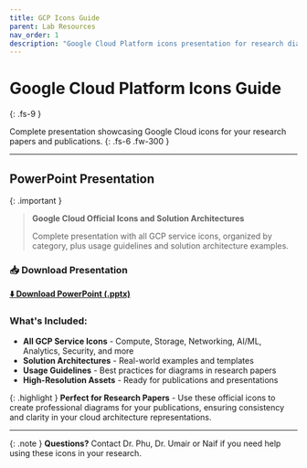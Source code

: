 ```yaml
---
title: GCP Icons Guide
parent: Lab Resources
nav_order: 1
description: "Google Cloud Platform icons presentation for research diagrams"
---
```


# Google Cloud Platform Icons Guide
{: .fs-9 }

Complete presentation showcasing Google Cloud icons for your research papers and publications.
{: .fs-6 .fw-300 }

---

## PowerPoint Presentation

{: .important }
> **Google Cloud Official Icons and Solution Architectures**
> 
> Complete presentation with all GCP service icons, organized by category, plus usage guidelines and solution architecture examples.

### 📥 Download Presentation

**[⬇️ Download PowerPoint (.pptx)](files/Google%20Cloud%20Official%20Icons%20and%20Solution%20Architectures.pptx)**

### What's Included:
- **All GCP Service Icons** - Compute, Storage, Networking, AI/ML, Analytics, Security, and more
- **Solution Architectures** - Real-world examples and templates  
- **Usage Guidelines** - Best practices for diagrams in research papers
- **High-Resolution Assets** - Ready for publications and presentations

{: .highlight }
**Perfect for Research Papers** - Use these official icons to create professional diagrams for your publications, ensuring consistency and clarity in your cloud architecture representations.

---

{: .note }
**Questions?** Contact Dr. Phu, Dr. Umair or Naif if you need help using these icons in your research.
